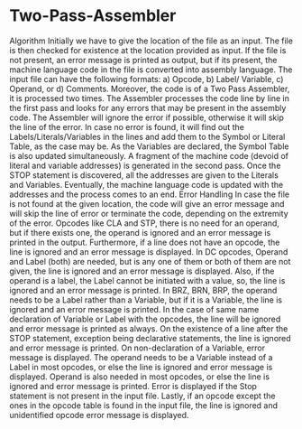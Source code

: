 # Two-Pass-Assembler
Algorithm 
Initially we have to give the location of the file as an input. The file is then checked for existence at the location provided as input. If the file is not present, an error message is printed as output, but if its present, the machine language code in the file is converted into assembly language. The input file can have the following formats: a) Opcode, b) Label/ Variable, c) Operand, or d) Comments. Moreover, the code is of a Two Pass Assembler, it is processed two times. The Assembler processes the code line by line in the first pass and looks for any errors that may be present in the assembly code. The Assembler will ignore the error if possible, otherwise it will skip the line of the error. In case no error is found, it will find out the Labels/Literals/Variables in the lines and add them to the Symbol or Literal Table, as the case may be. As the Variables are declared, the Symbol Table is also updated simultaneously. A fragment of the machine code (devoid of literal and variable addresses) is generated in the second pass. Once the STOP statement is discovered, all the addresses are given to the Literals and Variables. Eventually, the machine language code is updated with the addresses and the process comes to an end.
Error Handling
In case the file is not found at the given location, the code will give an error message and will
skip the line of error or terminate the code, depending on the extremity of the error. Opcodes
like CLA and STP, there is no need for an operand, but if there exists one, the operand is
ignored and an error message is printed in the output. Furthermore, if a line does not have an
opcode, the line is ignored and an error message is displayed. In DC opcodes, Operand and
Label (both) are needed, but is any one of them or both of them are not given, the line is
ignored and an error message is displayed. Also, if the operand is a label, the Label cannot be
initiated with a value, so, the line is ignored and an error message is printed. In BRZ, BRN, BRP,
the operand needs to be a Label rather than a Variable, but if it is a Variable, the line is ignored
and an error message is printed. In the case of same name declaration of Variable or Label with
the opcodes, the line will be ignored and error message is printed as always. On the existence
of a line after the STOP statement, exception being declarative statements, the line is ignored
and error message is printed. On non-declaration of a Variable, error message is displayed. The
operand needs to be a Variable instead of a Label in most opcodes, or else the line is ignored and error
message is displayed. Operand is also needed in most opcodes, or else the line is ignored and error
message is printed. Error is displayed if the Stop statement is not present in the input file. Lastly, if an
opcode except the ones in the opcode table is found in the input file, the line is ignored and unidentified
opcode error message is displayed.
